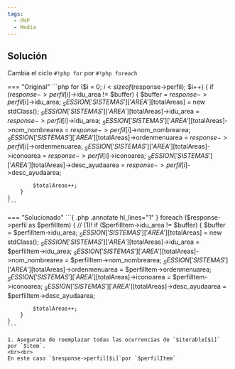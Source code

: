 ```yaml
---
tags:
  - PHP
  - Media
---
```


## Solución

Cambia el ciclo `#!php for` por `#!php foreach`

=== "Original"
    ```php
    for ($i = 0; $i < sizeof($response->perfil); $i++) {
        if ($response->perfil[$i]->idu_area != $buffer) {
            $buffer = $response->perfil[$i]->idu_area;
            $_SESSION['SISTEMAS']['AREA'][$totalAreas] = new stdClass();
            $_SESSION['SISTEMAS']['AREA'][$totalAreas]->idu_area = $response->perfil[$i]->idu_area;
            $_SESSION['SISTEMAS']['AREA'][$totalAreas]->nom_nombrearea = $response->perfil[$i]->nom_nombrearea;
            $_SESSION['SISTEMAS']['AREA'][$totalAreas]->ordenmenuarea = $response->perfil[$i]->ordenmenuarea;
            $_SESSION['SISTEMAS']['AREA'][$totalAreas]->iconoarea = $response->perfil[$i]->iconoarea;
            $_SESSION['SISTEMAS']['AREA'][$totalAreas]->desc_ayudaarea = $response->perfil[$i]->desc_ayudaarea;

            $totalAreas++;
        }
    }
    ```

=== "Solucionado"
    ```{ .php .annotate hl_lines="1" }
    foreach ($response->perfil as $perfilItem) { // (1)!
        if ($perfilItem->idu_area != $buffer) {
            $buffer = $perfilItem->idu_area;
            $_SESSION['SISTEMAS']['AREA'][$totalAreas] = new stdClass();
            $_SESSION['SISTEMAS']['AREA'][$totalAreas]->idu_area = $perfilItem->idu_area;
            $_SESSION['SISTEMAS']['AREA'][$totalAreas]->nom_nombrearea = $perfilItem->nom_nombrearea;
            $_SESSION['SISTEMAS']['AREA'][$totalAreas]->ordenmenuarea = $perfilItem->ordenmenuarea;
            $_SESSION['SISTEMAS']['AREA'][$totalAreas]->iconoarea = $perfilItem->iconoarea;
            $_SESSION['SISTEMAS']['AREA'][$totalAreas]->desc_ayudaarea = $perfilItem->desc_ayudaarea;

            $totalAreas++;
        }
    }
    ```

    1. Asegurate de reemplazar todas las ocurrencias de `$iterable[$i]` por `$item`.
    <br><br>
    En este caso `$response->perfil[$i]`por `$perfilItem`
